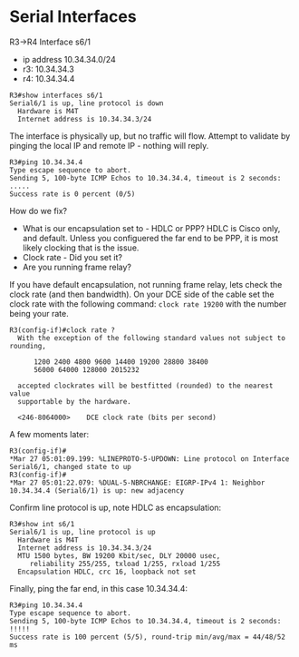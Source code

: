 # Serial Interfaces

R3->R4 Interface s6/1
* ip address 10.34.34.0/24
* r3: 10.34.34.3
* r4: 10.34.34.4

```
R3#show interfaces s6/1
Serial6/1 is up, line protocol is down 
  Hardware is M4T
  Internet address is 10.34.34.3/24
```

The interface is physically up, but no traffic will flow. Attempt to validate by pinging the local IP and remote IP - nothing will reply.

```
R3#ping 10.34.34.4
Type escape sequence to abort.
Sending 5, 100-byte ICMP Echos to 10.34.34.4, timeout is 2 seconds:
.....
Success rate is 0 percent (0/5)
```

How do we fix?
* What is our encapsulation set to - HDLC or PPP? HDLC is Cisco only, and default. Unless you configuered the far end to be PPP, it is most likely clocking that is the issue.
* Clock rate - Did you set it? 
* Are you running frame relay? 

If you have default encapsulation, not running frame relay, lets check the clock rate (and then bandwidth). On your DCE side of the cable set the clock rate with the following command: ``clock rate 19200`` with the number being your rate.
```
R3(config-if)#clock rate ?
  With the exception of the following standard values not subject to rounding,

	  1200 2400 4800 9600 14400 19200 28800 38400 
	  56000 64000 128000 2015232 

  accepted clockrates will be bestfitted (rounded) to the nearest value
  supportable by the hardware.

  <246-8064000>    DCE clock rate (bits per second)
```

A few moments later:
```
R3(config-if)#
*Mar 27 05:01:09.199: %LINEPROTO-5-UPDOWN: Line protocol on Interface Serial6/1, changed state to up
R3(config-if)#
*Mar 27 05:01:22.079: %DUAL-5-NBRCHANGE: EIGRP-IPv4 1: Neighbor 10.34.34.4 (Serial6/1) is up: new adjacency
```

Confirm line protocol is up, note HDLC as encapsulation:
```
R3#show int s6/1
Serial6/1 is up, line protocol is up 
  Hardware is M4T
  Internet address is 10.34.34.3/24
  MTU 1500 bytes, BW 19200 Kbit/sec, DLY 20000 usec, 
     reliability 255/255, txload 1/255, rxload 1/255
  Encapsulation HDLC, crc 16, loopback not set
```

Finally, ping the far end, in this case 10.34.34.4:
```
R3#ping 10.34.34.4
Type escape sequence to abort.
Sending 5, 100-byte ICMP Echos to 10.34.34.4, timeout is 2 seconds:
!!!!!
Success rate is 100 percent (5/5), round-trip min/avg/max = 44/48/52 ms
```
